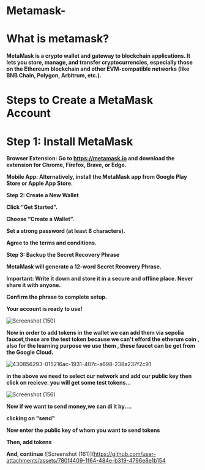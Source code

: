 # Metamask-
# **What is metamask?**

**MetaMask is a crypto wallet and gateway to blockchain applications. It lets you store, manage, and transfer cryptocurrencies, especially those on the Ethereum blockchain and other EVM-compatible networks (like BNB Chain, Polygon, Arbitrum, etc.).**


# **Steps to Create a MetaMask Account**

# **Step 1: Install MetaMask**

**Browser Extension: Go to https://metamask.io and download the extension for Chrome, Firefox, Brave, or Edge.**

**Mobile App: Alternatively, install the MetaMask app from Google Play Store or Apple App Store.**


**Step 2: Create a New Wallet**

**Click “Get Started”.**

**Choose “Create a Wallet”.**

**Set a strong password (at least 8 characters).**

**Agree to the terms and conditions.**

**Step 3: Backup the Secret Recovery Phrase**

**MetaMask will generate a 12-word Secret Recovery Phrase.**

**Important: Write it down and store it in a secure and offline place. Never share it with anyone.**

**Confirm the phrase to complete setup.**

**Your account is ready to use!**

![Screenshot (150)](https://github.com/user-attachments/assets/8cfe966d-808b-4cf2-84ae-d058d4ec369c)



**Now in order to add tokens in the wallet we can add them via sepolia faucet,these are the test token because we can't efford the etherum coin , also for the learning purpose we use them , these faucet can be get from the Google Cloud.**

![430856293-015216ac-1931-407c-a698-238a237f2c91](https://github.com/user-attachments/assets/88cce6d3-829c-46fa-b518-c5707e6fe9de)

**in the above we need to select our network and add our public key then click on recieve.
you will get some test tokens...**

![Screenshot (156)](https://github.com/user-attachments/assets/707491b9-02e2-4f3f-8d55-46d95eba18a0)


**Now if we want to send money,we can di it by....**


**clicking on "send"**


**Now enter the public key of whom you want to send tokens**


**Then, add tokens**


**And, continue**
![Screenshot (161)](https://github.com/user-attachments/assets/780f4409-1f64-484e-b319-4796e8e1b154
